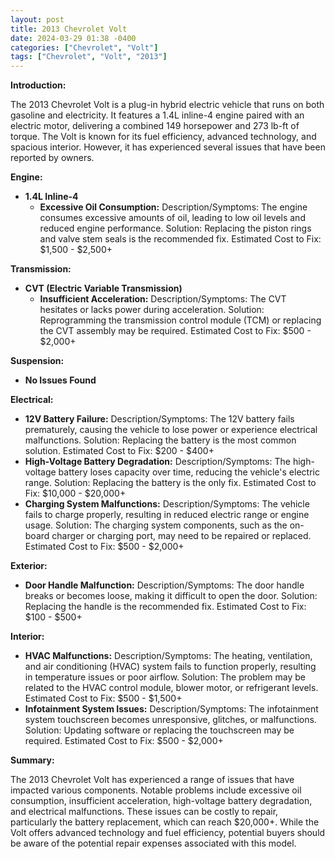 ```yaml
---
layout: post
title: 2013 Chevrolet Volt
date: 2024-03-29 01:38 -0400
categories: ["Chevrolet", "Volt"]
tags: ["Chevrolet", "Volt", "2013"]
---
```

**Introduction:**

The 2013 Chevrolet Volt is a plug-in hybrid electric vehicle that runs on both gasoline and electricity. It features a 1.4L inline-4 engine paired with an electric motor, delivering a combined 149 horsepower and 273 lb-ft of torque. The Volt is known for its fuel efficiency, advanced technology, and spacious interior. However, it has experienced several issues that have been reported by owners.

**Engine:**

* **1.4L Inline-4**
    * **Excessive Oil Consumption:** Description/Symptoms: The engine consumes excessive amounts of oil, leading to low oil levels and reduced engine performance. Solution: Replacing the piston rings and valve stem seals is the recommended fix. Estimated Cost to Fix: $1,500 - $2,500+

**Transmission:**

* **CVT (Electric Variable Transmission)**
    * **Insufficient Acceleration:** Description/Symptoms: The CVT hesitates or lacks power during acceleration. Solution: Reprogramming the transmission control module (TCM) or replacing the CVT assembly may be required. Estimated Cost to Fix: $500 - $2,000+

**Suspension:**

* **No Issues Found**

**Electrical:**

* **12V Battery Failure:** Description/Symptoms: The 12V battery fails prematurely, causing the vehicle to lose power or experience electrical malfunctions. Solution: Replacing the battery is the most common solution. Estimated Cost to Fix: $200 - $400+
* **High-Voltage Battery Degradation:** Description/Symptoms: The high-voltage battery loses capacity over time, reducing the vehicle's electric range. Solution: Replacing the battery is the only fix. Estimated Cost to Fix: $10,000 - $20,000+
* **Charging System Malfunctions:** Description/Symptoms: The vehicle fails to charge properly, resulting in reduced electric range or engine usage. Solution: The charging system components, such as the on-board charger or charging port, may need to be repaired or replaced. Estimated Cost to Fix: $500 - $2,000+

**Exterior:**

* **Door Handle Malfunction:** Description/Symptoms: The door handle breaks or becomes loose, making it difficult to open the door. Solution: Replacing the handle is the recommended fix. Estimated Cost to Fix: $100 - $500+

**Interior:**

* **HVAC Malfunctions:** Description/Symptoms: The heating, ventilation, and air conditioning (HVAC) system fails to function properly, resulting in temperature issues or poor airflow. Solution: The problem may be related to the HVAC control module, blower motor, or refrigerant levels. Estimated Cost to Fix: $500 - $1,500+
* **Infotainment System Issues:** Description/Symptoms: The infotainment system touchscreen becomes unresponsive, glitches, or malfunctions. Solution: Updating software or replacing the touchscreen may be required. Estimated Cost to Fix: $500 - $2,000+

**Summary:**

The 2013 Chevrolet Volt has experienced a range of issues that have impacted various components. Notable problems include excessive oil consumption, insufficient acceleration, high-voltage battery degradation, and electrical malfunctions. These issues can be costly to repair, particularly the battery replacement, which can reach $20,000+. While the Volt offers advanced technology and fuel efficiency, potential buyers should be aware of the potential repair expenses associated with this model.
